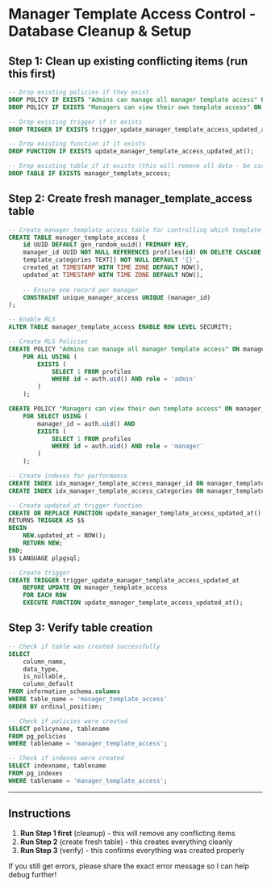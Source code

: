 # Manager Template Access Control - Database Cleanup & Setup

## Step 1: Clean up existing conflicting items (run this first)

```sql
-- Drop existing policies if they exist
DROP POLICY IF EXISTS "Admins can manage all manager template access" ON manager_template_access;
DROP POLICY IF EXISTS "Managers can view their own template access" ON manager_template_access;

-- Drop existing trigger if it exists
DROP TRIGGER IF EXISTS trigger_update_manager_template_access_updated_at ON manager_template_access;

-- Drop existing function if it exists
DROP FUNCTION IF EXISTS update_manager_template_access_updated_at();

-- Drop existing table if it exists (this will remove all data - be careful!)
DROP TABLE IF EXISTS manager_template_access;
```

## Step 2: Create fresh manager_template_access table

```sql
-- Create manager_template_access table for controlling which template categories managers can access
CREATE TABLE manager_template_access (
    id UUID DEFAULT gen_random_uuid() PRIMARY KEY,
    manager_id UUID NOT NULL REFERENCES profiles(id) ON DELETE CASCADE,
    template_categories TEXT[] NOT NULL DEFAULT '{}',
    created_at TIMESTAMP WITH TIME ZONE DEFAULT NOW(),
    updated_at TIMESTAMP WITH TIME ZONE DEFAULT NOW(),
    
    -- Ensure one record per manager
    CONSTRAINT unique_manager_access UNIQUE (manager_id)
);

-- Enable RLS
ALTER TABLE manager_template_access ENABLE ROW LEVEL SECURITY;

-- Create RLS Policies
CREATE POLICY "Admins can manage all manager template access" ON manager_template_access
    FOR ALL USING (
        EXISTS (
            SELECT 1 FROM profiles 
            WHERE id = auth.uid() AND role = 'admin'
        )
    );

CREATE POLICY "Managers can view their own template access" ON manager_template_access
    FOR SELECT USING (
        manager_id = auth.uid() AND 
        EXISTS (
            SELECT 1 FROM profiles 
            WHERE id = auth.uid() AND role = 'manager'
        )
    );

-- Create indexes for performance
CREATE INDEX idx_manager_template_access_manager_id ON manager_template_access(manager_id);
CREATE INDEX idx_manager_template_access_categories ON manager_template_access USING GIN(template_categories);

-- Create updated_at trigger function
CREATE OR REPLACE FUNCTION update_manager_template_access_updated_at()
RETURNS TRIGGER AS $$
BEGIN
    NEW.updated_at = NOW();
    RETURN NEW;
END;
$$ LANGUAGE plpgsql;

-- Create trigger
CREATE TRIGGER trigger_update_manager_template_access_updated_at
    BEFORE UPDATE ON manager_template_access
    FOR EACH ROW
    EXECUTE FUNCTION update_manager_template_access_updated_at();
```

## Step 3: Verify table creation

```sql
-- Check if table was created successfully
SELECT 
    column_name, 
    data_type, 
    is_nullable,
    column_default
FROM information_schema.columns 
WHERE table_name = 'manager_template_access' 
ORDER BY ordinal_position;

-- Check if policies were created
SELECT policyname, tablename 
FROM pg_policies 
WHERE tablename = 'manager_template_access';

-- Check if indexes were created
SELECT indexname, tablename 
FROM pg_indexes 
WHERE tablename = 'manager_template_access';
```

---

## Instructions

1. **Run Step 1 first** (cleanup) - this will remove any conflicting items
2. **Run Step 2** (create fresh table) - this creates everything cleanly
3. **Run Step 3** (verify) - this confirms everything was created properly

If you still get errors, please share the exact error message so I can help debug further!